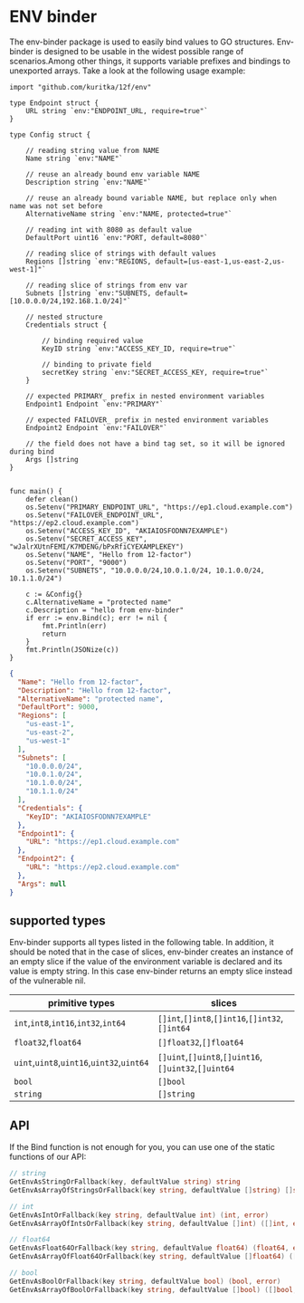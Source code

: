 # ENV binder
The env-binder package is used to easily bind values to GO structures. Env-binder is designed to 
be usable in the widest possible range of scenarios.Among other things, it supports variable 
prefixes and bindings to unexported arrays. Take a look at the following usage example:
```golang
import "github.com/kuritka/12f/env"

type Endpoint struct {
	URL string `env:"ENDPOINT_URL, require=true"`
}

type Config struct {

	// reading string value from NAME
	Name string `env:"NAME"`

	// reuse an already bound env variable NAME
	Description string `env:"NAME"`

	// reuse an already bound variable NAME, but replace only when name was not set before
	AlternativeName string `env:"NAME, protected=true"`

	// reading int with 8080 as default value
	DefaultPort uint16 `env:"PORT, default=8080"`

	// reading slice of strings with default values
	Regions []string `env:"REGIONS, default=[us-east-1,us-east-2,us-west-1]"`

	// reading slice of strings from env var
	Subnets []string `env:"SUBNETS, default=[10.0.0.0/24,192.168.1.0/24]"`

	// nested structure
	Credentials struct {

		// binding required value
		KeyID string `env:"ACCESS_KEY_ID, require=true"`

		// binding to private field
		secretKey string `env:"SECRET_ACCESS_KEY, require=true"`
	}

	// expected PRIMARY_ prefix in nested environment variables
	Endpoint1 Endpoint `env:"PRIMARY"`

	// expected FAILOVER_ prefix in nested environment variables
	Endpoint2 Endpoint `env:"FAILOVER"`

	// the field does not have a bind tag set, so it will be ignored during bind
	Args []string
}


func main() {
	defer clean()
	os.Setenv("PRIMARY_ENDPOINT_URL", "https://ep1.cloud.example.com")
	os.Setenv("FAILOVER_ENDPOINT_URL", "https://ep2.cloud.example.com")
	os.Setenv("ACCESS_KEY_ID", "AKIAIOSFODNN7EXAMPLE")
	os.Setenv("SECRET_ACCESS_KEY", "wJalrXUtnFEMI/K7MDENG/bPxRfiCYEXAMPLEKEY")
	os.Setenv("NAME", "Hello from 12-factor")
	os.Setenv("PORT", "9000")
	os.Setenv("SUBNETS", "10.0.0.0/24,10.0.1.0/24, 10.1.0.0/24,  10.1.1.0/24")

	c := &Config{}
	c.AlternativeName = "protected name"
	c.Description = "hello from env-binder"
	if err := env.Bind(c); err != nil {
		fmt.Println(err)
		return
	}
	fmt.Println(JSONize(c))
}
```

```json
{
  "Name": "Hello from 12-factor",
  "Description": "Hello from 12-factor",
  "AlternativeName": "protected name",
  "DefaultPort": 9000,
  "Regions": [
    "us-east-1",
    "us-east-2",
    "us-west-1"
  ],
  "Subnets": [
    "10.0.0.0/24",
    "10.0.1.0/24",
    "10.1.0.0/24",
    "10.1.1.0/24"
  ],
  "Credentials": {
    "KeyID": "AKIAIOSFODNN7EXAMPLE"
  },
  "Endpoint1": {
    "URL": "https://ep1.cloud.example.com"
  },
  "Endpoint2": {
    "URL": "https://ep2.cloud.example.com"
  },
  "Args": null
}
```

## supported types
Env-binder supports all types listed in the following table.  In addition, it should be noted that in the case 
of slices, env-binder creates an instance of an empty slice if the value of the environment variable is 
declared and its value is empty string. In this case env-binder returns an empty slice instead of the vulnerable nil. 

| primitive types | slices |
|---|---|
| `int`,`int8`,`int16`,`int32`,`int64` | `[]int`,`[]int8`,`[]int16`,`[]int32`,`[]int64` |
| `float32`,`float64` | `[]float32`,`[]float64` |
| `uint`,`uint8`,`uint16`,`uint32`,`uint64` | `[]uint`,`[]uint8`,`[]uint16`,`[]uint32`,`[]uint64` |
| `bool` | `[]bool` |
| `string` | `[]string` |

## API
If the Bind function is not enough for you, you can use one of the static functions of our API:
```go
// string
GetEnvAsStringOrFallback(key, defaultValue string) string
GetEnvAsArrayOfStringsOrFallback(key string, defaultValue []string) []string

// int
GetEnvAsIntOrFallback(key string, defaultValue int) (int, error)
GetEnvAsArrayOfIntsOrFallback(key string, defaultValue []int) ([]int, error) 

// float64
GetEnvAsFloat64OrFallback(key string, defaultValue float64) (float64, error)
GetEnvAsArrayOfFloat64OrFallback(key string, defaultValue []float64) ([]float64, error)

// bool
GetEnvAsBoolOrFallback(key string, defaultValue bool) (bool, error)
GetEnvAsArrayOfBoolOrFallback(key string, defaultValue []bool) ([]bool, error) 
```
